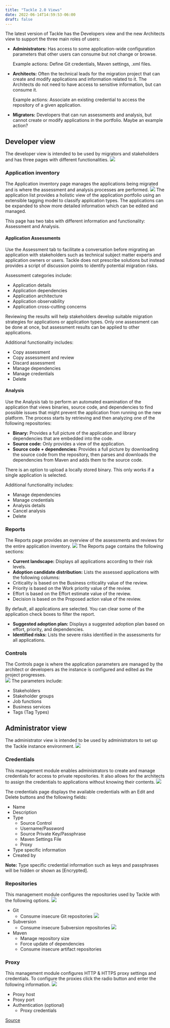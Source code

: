 ```yaml
---
title: "Tackle 2.0 Views"
date: 2022-06-14T14:59:53-06:00
draft: false
---
```


The latest version of Tackle has the Developers view and the new Architects view to support the three main roles of users:
* **Administrators:** Has access to some application-wide configuration parameters that other users can consume but not change or browse.

    Example actions: Define Git credentials, Maven settings, .xml files.

* **Architects:** Often the  technical leads for the migration project that can create and modify applications and information related to it. The Architects do not need to have access to sensitive information, but can consume it.

    Example actions: Associate an existing credential to access the repository of a given application.

* **Migrators:** Developers that can run assessments and analysis, but cannot create or modify applications in the portfolio. Maybe an example action?

## Developer view
The developer view is intended to be used by migrators and stakeholders and has three pages with different functionalities.
![](/Tackle2/Views/DevMenu.png)

### Application inventory
The Application inventory page manages the applications being migrated and is where the assessment and analysis processes are performed.
![](/Tackle2/Views/AppInvMain.png)
The application list provides a holistic view of the application portfolio using an extensible tagging model to classify application types.  The applications can be expanded to show more detailed information which can be edited and managed.

This page has two tabs with different information and functionality: Assessment and Analysis.

#### Application Assessments
Use the Assessment tab to facilitate a conversation before migrating an application with stakeholders such as technical subject matter experts and application owners or users.  Tackle does not prescribe solutions but instead provides a script of discussion points to identify potential migration risks.

Assessment categories include:
* Application details
* Application dependencies
* Application architecture
* Application observability
* Application cross-cutting concerns

Reviewing the results will help stakeholders develop suitable migration strategies for applications or application types. Only one assessment can be done at once, but assessment results can be applied to other applications.

Additional functionality includes:
* Copy assessment
* Copy assessment and review
* Discard assessment
* Manage dependencies
* Manage credentials
* Delete

#### Analysis
Use the Analysis tab to perform an automated examination of the application that views binaries, source code, and dependencies to find possible issues that might prevent the application from running on the new platform. The process starts by retrieving and then analyzing one of the following repositories:
* **Binary:** Provides a full picture of the application and library dependencies that are embedded into the code.
* **Source code:** Only provides a view of the application.
* **Source code + dependencies:** Provides a full picture by downloading the source code from the repository, then parses and downloads the dependencies from Maven and adds them to the source code.

There is an option to upload a locally stored binary. This only works if a single application is selected.

Additional functionality includes:
* Manage dependencies
* Manage credentials
* Analysis details
* Cancel analysis
* Delete

### Reports
The Reports page provides an overview of the assessments and reviews for the entire application inventory.
![](/Tackle2/Views/DevReportsMain.png)
The Reports page contains the following sections:

* **Current landscape:** Displays all applications according to their risk levels.
* **Adoption candidate distribution:** Lists the assessed applications with the following columns:
* Criticality is based on the Business criticality value of the review.
* Priority is based on the Work priority value of the review.
* Effort is based on the Effort estimate value of the review.
* Decision is based on the Proposed action value of the review.

 By default, all applications are selected. You can clear some of the application check boxes to filter the report.

* **Suggested adoption plan:** Displays a suggested adoption plan based on effort, priority, and dependencies.
* **Identified risks:** Lists the severe risks identified in the assessments for all applications.

### Controls
The Controls page is where the application parameters are managed by the architect or developers as the instance is configured and edited as the project progresses.  
![](/Tackle2/Views/ControlsMain.png)
The parameters include:
* Stakeholders
* Stakeholder groups
* Job functions
* Business services
* Tags (Tag Types)

## Administrator view
The administrator view is intended to be used by administrators to set up the Tackle instance environment.
![](/Tackle2/Views/AdminMenu.png)

### Credentials
This management module enables administrators to create and manage credentials for access to private repositories.  It also allows for the architects to assign the credentials to applications without knowing their contents.
![](/Tackle2/Views/CredMain.png)

The credentials page displays the available credentials with an Edit and Delete buttons and the following fields:
* Name
* Description
* Type
    * Source Control
     * Username/Password
     * Source Private Key/Passphrase
    * Maven Settings File
    * Proxy
* Type specific information
* Created by

**Note:** Type specific credential information such as keys and passphrases will be hidden or shown as [Encrypted].

### Repositories
This management module configures the repositories used by Tackle with the following options.
![](/Tackle2/Views/GitConfig.png)
* Git
    * Consume insecure Git repositories
![](/Tackle2/Views/SubvConfig.png)
* Subversion
    * Consume insecure Subversion repositories
![](/Tackle2/Views/MavenConfig.png)
* Maven
    * Manage repository size
    * Force update of dependencies
    * Consume insecure artifact repositories

### Proxy
This management module configures HTTP & HTTPS proxy settings and credentials.  To configure the proxies click the radio button and enter the following information.
![](/Tackle2/Views/ProxyConfig.png)
* Proxy host
* Proxy port
* Authentication (optional)
    * Proxy credentials

[Source](https://github.com/konveyor/konveyor.github.io/blob/main/content/Tackle/Tackle2/views.md)
